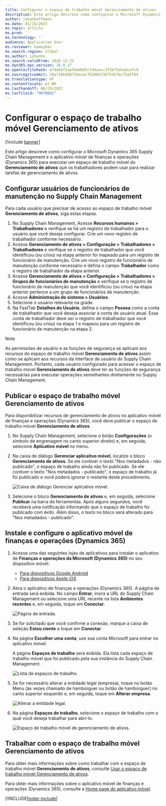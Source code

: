 ```yaml
---
title: Configurar o espaço de trabalho móvel Gerenciamento de ativos
description: Este artigo descreve como configurar o Microsoft Dynamics 365 Supply Chain Management e o aplicativo móvel de finanças e operações (Dynamics 365) para executar um espaço de trabalho móvel do Gerenciamento de ativos que os trabalhadores podem usar para realizar tarefas de gerenciamento de ativos.
author: johanhoffmann
ms.date: 01/15/2021
ms.topic: article
ms.prod: ''
ms.technology: ''
audience: Application User
ms.reviewer: kamaybac
ms.search.region: Global
ms.author: johanho
ms.search.validFrom: 2020-12-22
ms.dyn365.ops.version: 10.0.17
ms.openlocfilehash: ef4e6bf2ae59adb05c7d4aacc3f5675a5adcafc9
ms.sourcegitcommit: 28a726b3b0726ecac7620b5736f5457bc75a5f84
ms.translationtype: HT
ms.contentlocale: pt-BR
ms.lasthandoff: 06/29/2022
ms.locfileid: "9070042"
---
```

# <a name="set-up-the-asset-management-mobile-workspace"></a>Configurar o espaço de trabalho móvel Gerenciamento de ativos

[!include [banner](../includes/banner.md)]

Este artigo descreve como configurar o Microsoft Dynamics 365 Supply Chain Management e o aplicativo móvel de finanças e operações (Dynamics 365) para executar um espaço de trabalho móvel do **Gerenciamento de ativos** que os trabalhadores podem usar para realizar tarefas de gerenciamento de ativos.

## <a name="set-up-maintenance-worker-users-in-supply-chain-management"></a>Configurar usuários de funcionários de manutenção no Supply Chain Management

Para cada usuário que precisar de acesso ao espaço de trabalho móvel **Gerenciamento de ativos**, siga estas etapas.

1. No Supply Chain Management, Acesse **Recursos humanos \> Trabalhadores** e verifique se há um registro de trabalhador para o usuário que você deseja configurar. Crie um novo registro de trabalhador conforme necessário.
1. Acesse **Gerenciamento de ativos \> Configuração \> Trabalhadores \> Trabalhadores** e verifique se o registro de trabalhador que você identificou (ou criou) na etapa anterior foi mapeado para um registro de funcionário de manutenção. Crie um novo registro de funcionário de manutenção conforme necessário e defina o campo **Trabalhador** como o registro de trabalhador da etapa anterior.
1. Acesse **Gerenciamento de ativos \> Configuração \> Trabalhadores \> Grupos de funcionários de manutenção** e verifique se o registro de funcionário de manutenção que você identificou (ou criou) na etapa anterior pertence a um grupo de funcionários de manutenção.
1. Acesse **Administração do sistema \> Usuários**.
1. Selecione o usuário relevante na grade.
1. Na FastTab **Detalhes do Usuário**, defina o campo **Pessoa** como a conta de trabalhador que você deseja associar à conta de usuário atual. Essa conta de trabalhador deve ser o registro de trabalhador que você identificou (ou criou) na etapa 1 e mapeou para um registro de funcionário de manutenção na etapa 2.

> [!NOTE]
> As permissões de usuário e as funções de segurança se aplicam aos recursos do espaço de trabalho móvel **Gerenciamento de ativos** assim como se aplicam aos recursos da interface de usuário do Supply Chain Management. Portanto, cada usuário configurado para acessar o espaço de trabalho móvel **Gerenciamento de ativos** deve ter as funções de segurança necessárias para executar operações semelhantes diretamente no Supply Chain Management.

## <a name="publish-the-asset-management-mobile-workspace"></a>Publicar o espaço de trabalho móvel Gerenciamento de ativos

Para disponibilizar recursos de gerenciamento de ativos no aplicativo móvel de finanças e operações (Dynamics 365), você deve publicar o espaço de trabalho móvel **Gerenciamento de ativos**.

1. No Supply Chain Management, selecione o botão **Configurações** (o símbolo de engrenagem no canto superior direito) e, em seguida, selecione **Aplicativo móvel** no menu.
1. Na caixa de diálogo **Gerenciar aplicativo móvel**, localize o bloco **Gerenciamento de ativos**. Se ele contiver o texto "Nos metadados - não publicado", o espaço de trabalho ainda não foi publicado. Se ele contiver o texto "Nos metadados - publicado", o espaço de trabalho já foi publicado e você poderá ignorar o restante deste procedimento.

    ![Caixa de diálogo Gerenciar aplicativo móvel.](media/mobile-workspaces.png "Caixa de diálogo Gerenciar aplicativo móvel")

1. Selecione o bloco **Gerenciamento de ativos** e, em seguida, selecione **Publicar** na barra de ferramentas. Após alguns segundos, você receberá uma notificação informando que o espaço de trabalho foi publicado com êxito. Além disso, o texto no bloco será alterado para "Nos metadados - publicado".

## <a name="install-and-set-up-the-finance-and-operations-dynamics-365-mobile-app"></a>Instale e configure o aplicativo móvel de finanças e operações (Dynamics 365)

1. Acesse uma das seguintes lojas de aplicativos para instalar o aplicativo de **Finanças e operações da Microsoft (Dynamics 365)** no seu dispositivo móvel:

    - [Para dispositivos Google Android](https://go.microsoft.com/fwlink/?linkid=850662)
    - [Para dispositivos Apple iOS](https://go.microsoft.com/fwlink/?linkid=850663)

1. Abra o aplicativo de finanças e operações (Dynamics 365). A página de entrada será exibida. No campo **Entrar**, insira a URL do Supply Chain Management ou selecione uma URL recente na lista **Ambientes recentes** e, em seguida, toque em **Conectar**.

    ![Página de entrada.](media/mobile-app-sign-in.png "Página de entrada")

1. Se for solicitado que você confirme a conexão, marque a caixa de seleção **Estou ciente** e toque em **Conectar**.
1. Na página **Escolher uma conta**, use sua conta Microsoft para entrar no aplicativo móvel.

    A página **Espaços de trabalho** será exibida. Ela lista cada espaço de trabalho móvel que foi publicado pela sua instância do Supply Chain Management.

    ![Lista de espaços de trabalho.](media/mobile-app-workspaces.png "Lista de espaços de trabalho")

1. Se for necessário alterar a entidade legal (empresa), toque no botão Menu (às vezes chamado de hambúrguer ou botão de hambúrguer) no canto superior esquerdo e, em seguida, toque em **Alterar empresa**.

    ![Alterar a entidade legal.](media/mobile-app-change-comp.png "Alterar a entidade legal")

1. Na página **Espaços de trabalho**, selecione o espaço de trabalho com o qual você deseja trabalhar para abri-lo.

    ![Espaço de trabalho móvel de gerenciamento de ativos.](media/mobile-app-asset-workspace.png "Espaço de trabalho móvel de gerenciamento de ativos")

## <a name="work-with-the-asset-management-mobile-workspace"></a>Trabalhar com o espaço de trabalho móvel Gerenciamento de ativos

Para obter mais informações sobre como trabalhar com o espaço de trabalho móvel **Gerenciamento de ativos**, consulte [Usar o espaço de trabalho móvel Gerenciamento de ativos](asset-management-mobile-workspace.md).

Para obter mais informações sobre o aplicativo móvel de finanças e operações (Dynamics 365), consulte a [Home page do aplicativo móvel](../../fin-ops-core/dev-itpro/mobile-apps/Mobile-app-home-page.md).


[!INCLUDE[footer-include](../../includes/footer-banner.md)]
